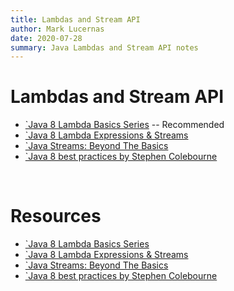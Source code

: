 ```yaml
---
title: Lambdas and Stream API
author: Mark Lucernas
date: 2020-07-28
summary: Java Lambdas and Stream API notes
---
```



# Lambdas and Stream API

  - [`Java 8 Lambda Basics Series](https://www.youtube.com/watch?v=gpIUfj3KaOc&list=PLqq-6Pq4lTTa9YGfyhyW2CqdtW9RtY-I3&index=1) -- Recommended
  - [`Java 8 Lambda Expressions & Streams](https://www.youtube.com/watch?v=8pDm_kH4YKY)
  - [`Java Streams: Beyond The Basics](https://www.youtube.com/watch?v=TCJdc9SYwlQ)
  - [`Java 8 best practices by Stephen Colebourne](https://www.youtube.com/watch?v=wOks4LW6I24)


<br>

# Resources

  - [`Java 8 Lambda Basics Series](https://www.youtube.com/watch?v=gpIUfj3KaOc&list=PLqq-6Pq4lTTa9YGfyhyW2CqdtW9RtY-I3&index=1)
  - [`Java 8 Lambda Expressions & Streams](https://www.youtube.com/watch?v=8pDm_kH4YKY)
  - [`Java Streams: Beyond The Basics](https://www.youtube.com/watch?v=TCJdc9SYwlQ)
  - [`Java 8 best practices by Stephen Colebourne](https://www.youtube.com/watch?v=wOks4LW6I24)

